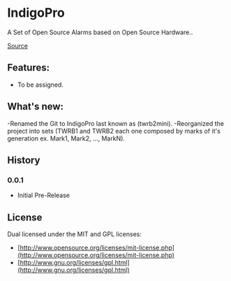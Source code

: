 IndigoPro
============

A Set of Open Source Alarms based on Open Source Hardware.. 

[Source](http://github.com/mafairnet/IndigoPro)


Features:
---------

- To be assigned.


What's new:
---------

-Renamed the Git to IndigoPro last known as (twrb2mini).
-Reorganized the project into sets (TWRB1 and TWRB2 each one composed by marks of it's generation ex. Mark1, Mark2, ..., MarkN).


History
-------

### 0.0.1 ###

- Initial Pre-Release


License
-------

Dual licensed under the MIT and GPL licenses:

*  [http://www.opensource.org/licenses/mit-license.php](http://www.opensource.org/licenses/mit-license.php)
*  [http://www.gnu.org/licenses/gpl.html](http://www.gnu.org/licenses/gpl.html)
